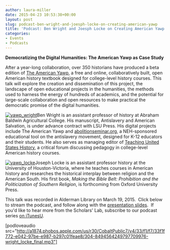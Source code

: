```yaml
---
author: laura-miller
date: 2015-04-23 10:53:38+00:00
layout: post
slug: podcast-ben-wright-and-joesph-locke-on-creating-american-yawp
title: 'Podcast: Ben Wright and Joesph Locke on Creating American Yawp'
categories:
- Events
- Podcasts
---
```


**Democratizing the Digital Humanities: The American Yawp as Case Study**

After a year-long collaboration, over 350 historians have produced a beta edition of [The American Yawp](http://www.americanyawp.com), a free and online, collaboratively built, open American history textbook designed for college-level history courses. This talk will explore the creation and dissemination of this project, the landscape of open educational projects in the humanities, the methods used to harness the energy of hundreds of academics, and the potential for large-scale collaboration and open resources to make practical the democratic promise of the digital humanities.

[![yawp_wright](http://static.scholarslab.org/wp-content/uploads/2015/02/yawp_wright-110x110.jpg)](http://static.scholarslab.org/wp-content/uploads/2015/02/yawp_wright.jpg)Ben Wright is an assistant professor of history at Abraham Baldwin Agricultural College. His manuscript, Antislavery and American Salvation, is under advance contract with LSU Press. His digital projects include The American Yawp and [abolitionseminar.org](http://www.abolitionseminar.org/), a NEH-sponsored educational tool on the antislavery movement, designed for K-12 educators and their students. He also serves as managing editor of [Teaching United States History](http://www.teachingushistory.co/), a critical forum discussing pedagogy in college-level American history courses.

[![yawp_locke](http://static.scholarslab.org/wp-content/uploads/2015/02/yawp_locke-110x110.jpg)](http://static.scholarslab.org/wp-content/uploads/2015/02/yawp_locke.jpg)Joseph Locke is an assistant professor history at the University of Houston-Victoria, where he teaches courses in American history and researches the historical interplay between religion and the American South. His first book, _Making the Bible Belt: Prohibition and the Politicization of Southern Religion_, is forthcoming from Oxford University Press.

This talk was recorded in Alderman Library on March 19, 2015.  Click below to stream the podcast, and follow along with the [presentation slides](http://static.scholarslab.org/wp-content/uploads/2015/04/Abbreviated-Yawp-presentation.pptx).  If you'd like to hear more from the Scholars' Lab, subscribe to our podcast series [on iTunesU](https://itunes.apple.com/us/itunes-u/scholars-lab-speaker-series/id401906619?mt=10).

[podloveaudio src="http://a1874.phobos.apple.com/us/r30/CobaltPublic7/v4/33/f1/f7/33f1f772-e042-97be-e987-b297c01feae8/304-8494564249797709976-wright_locke_final.mp3"]


